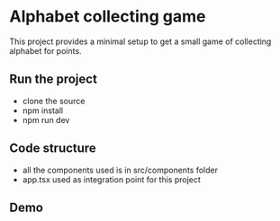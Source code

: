 # Alphabet collecting game

This project provides a minimal setup to get a small game of collecting alphabet for points.


## Run the project
- clone the source
- npm install
- npm run dev

## Code structure
- all the components used is in src/components folder
- app.tsx used as integration point for this project

## Demo